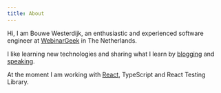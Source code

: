 ```yaml
---
title: About
---
```


Hi, I am Bouwe Westerdijk, an enthusiastic and experienced software engineer at
<a href="https://webinargeek.com" target="_blank">WebinarGeek</a> in The Netherlands.

I like learning new technologies and sharing what I learn by <a href="/blog">blogging</a> and
<a href="/speaking">speaking</a>.

At the moment I am working with <a href="/react">React</a>, TypeScript and React Testing Library.
